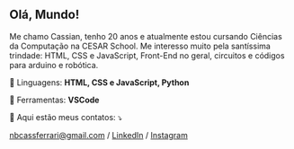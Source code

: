 ## Olá, Mundo!
Me chamo Cassian, tenho 20 anos e atualmente estou cursando Ciências da Computação na CESAR School.
Me interesso muito pela santíssima trindade: HTML, CSS e JavaScript, Front-End no geral, circuitos e códigos para arduino e robótica.

🦄 Linguagens: **HTML, CSS e JavaScript, Python**

💼 Ferramentas: **VSCode**

💌 Aqui estão meus contatos: ⤵️

 nbcassferrari@gmail.com / [LinkedIn](https://www.linkedin.com/in/cassian-vasconcelos-ferrari/) / [Instagram](https://www.instagram.com/cassianvasc/)